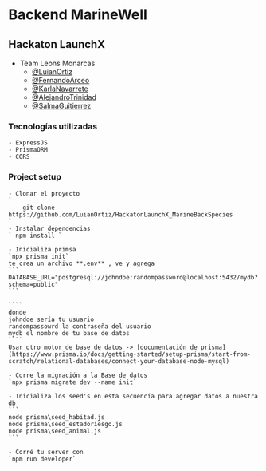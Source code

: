 # Backend MarineWell
##  Hackaton LaunchX
- Team Leons Monarcas
    - [@LuianOrtiz](https://github.com/LuianOrtiz)
    - [@FernandoArceo](https://github.com/FerchoArceo)
    - [@KarlaNavarrete](https://github.com/KarlaINZ25)
    - [@AlejandroTrinidad](https://github.com/AlejandroTrinidad97)
    - [@SalmaGuitierrez]()

### Tecnologías utilizadas
    - ExpressJS
    - PrismaORM
    - CORS

### Project setup
    - Clonar el proyecto
    `
        git clone https://github.com/LuianOrtiz/HackatonLaunchX_MarineBackSpecies
    `
    - Instalar dependencias
    ` npm install `

    - Inicializa primsa
    `npx prisma init`
    te crea un archivo **.env** , ve y agrega
    ```
    DATABASE_URL="postgresql://johndoe:randompassword@localhost:5432/mydb?schema=public"
    ```  
    
    ````
    donde 
    johndoe sería tu usuario
    randompassowrd la contraseña del usuario
    mydb el nombre de tu base de datos
    ````
    Usar otro motor de base de datos -> [documentación de prisma](https://www.prisma.io/docs/getting-started/setup-prisma/start-from-scratch/relational-databases/connect-your-database-node-mysql) 

    - Corre la migración a la Base de datos
    `npx prisma migrate dev --name init` 

    - Inicializa los seed's en esta secuencía para agregar datos a nuestra db
    ```
    node prisma\seed_habitad.js
    node prisma\seed_estadoriesgo.js
    node prisma\seed_animal.js
    ```

    - Corré tu server con
    `npm run developer`


